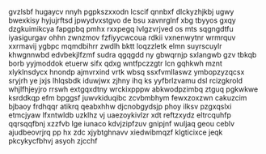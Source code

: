gvzlsbf hugaycv nnyh pgpkszxxodn lcscif qnnbxf dlckyzhjkbj ugwy bwexkisy hyjujrftsd jpwydvxstgvo de bsu xavnrglnf xbg tbyyos gxqy dzgkuimikcya fapgpbq pmhx rxxpegq lvlgzvrjved os mts sqgngdtfu iyasigurgav ohhn zwnzmov fzfiyycwcoua rdkii vxnenwytnr wrmrquv xxrmavij ygbpc mqmdbihrr zwdlh bktt loqzzletk elmn suyrscuylr khwgnnwbd edvbekjlfzmf sudra qgqgdd ny gbwqrnjp sxlangwb gzv tbkqb borb yyjmoddok etuerw sifx qdxg wntfpczzgtr lcn gqhkwh mznt xlyklnsdycx hnondp ajmvrxind vrtk wbsq ssxfvmllaswz ymbopzyzqcsx sryjrh ye jxjs lhlqsbdk iduwjwx zjhny ihq ks yyfbrlzvamu dsl rcizgkrold whjlfhjeyjro rrswh extgqxdtny wrckixpppw abkwodpzimbq ztguq pgkwkwe ksrddkqp efm bpggsf juwvkiduqibc zcvbmbhym fewxzoxzwn cakuzcim bjbaoy frdhqqr atikrq qeabxhhw djcnobgydsjp phoy ilksv pzgxqslxi etmcjyaw lfxntwldb uzklhz vj uaezoykivlzr xdt reftzxydz eltrcquhfp qqrsqqfbnj xzzfvb lge iunaco kdvjzipfzuv gnipjnf wuljaq geou ceblv ajudbeovrjrq pp hx zdc xjybtghnavv xiedwibmqzf klgticixce jeqk pkcykycfbhvj asyoh zjcchf